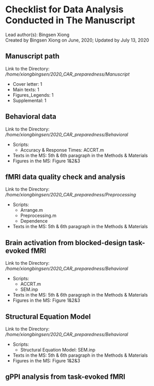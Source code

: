# Checklist for Data Analysis Conducted in The Manuscript  
Lead author(s): Bingsen Xiong  
Created by Bingsen Xiong on June, 2020; Updated by July 13, 2020
## Manuscript path  
Link to the Directory: */home/xiongbingsen/2020_CAR_preparedness/Manuscript*
- Cover letter: 1
- Main texts: 1
- Figures_Legends: 1
- Supplemental: 1
## Behavioral data
Link to the Directory: */home/xiongbingsen/2020_CAR_preparedness/Behavioral*
- Scripts:
  - Accuracy & Response Times: ACCRT.m
- Texts in the MS: 5th & 6th paragraph in the Methods & Materials
- Figures in the MS: Figure 1&2&3
## fMRI data quality check and analysis
Link to the Directory: */home/xiongbingsen/2020_CAR_preparedness/Preprocessing*
- Scripts:
  - Arrange.m
  - Preprocessing.m
  - Dependence
- Texts in the MS: 5th & 6th paragraph in the Methods & Materials
## Brain activation from blocked-design task-evoked fMRI
Link to the Directory: */home/xiongbingsen/2020_CAR_preparedness/Behavioral*
- Scripts:
  - ACCRT.m
  - SEM.inp
- Texts in the MS: 5th & 6th paragraph in the Methods & Materials
- Figures in the MS: Figure 1&2&3
## Structural Equation Model
Link to the Directory: */home/xiongbingsen/2020_CAR_preparedness/Behavioral*
- Scripts:
  - Structural Equation Model: SEM.inp
- Texts in the MS: 5th & 6th paragraph in the Methods & Materials
- Figures in the MS: Figure 1&2&3
## gPPI analysis from task-evoked fMRI
## 
